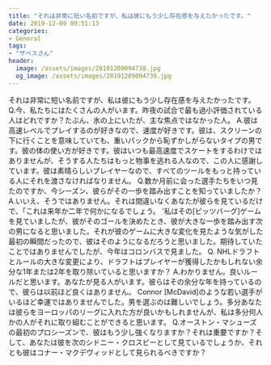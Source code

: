 ```yaml
---
title: "それは非常に短い名前ですが、私は彼にもう少し存在感を与えたかったです。"
date: 2019-12-09 09:51:13
categories:
- General
tags:
- "ザベスさん"
header:
  image: /assets/images/20191209094738.jpg
  og_image: /assets/images/20191209094738.jpg
---
```


それは非常に短い名前ですが、私は彼にもう少し存在感を与えたかったです。 Q.今、私たちにはたくさんの人がいます。昨夜の試合で最も過小評価されている人はどれですか？たぶん、氷の上にいたが、主な焦点ではなかった人。 A.彼は高速レベルでプレイするのが好きなので、速度が好きです。彼は、スクリーンの下に行くことを意味していても、重いパックから恥ずかしがらないタイプの男です。彼の体の使い方が好きです。彼はいつも最高速度でスケートをするわけではありませんが、そうする人たちはもっと物事を逃れる人なので、この人に感謝しています。彼は素晴らしいプレイヤーなので、すべてのツールをもっと持っている人にそれを渡さなければなりません。 Q.数か月前に会った選手たちをいつ見たのですか、今シーズン、彼らがその一歩を踏み出すことを知っていましたか？ A.いいえ、そうではありません。それは間違いなくあなたが彼らを見ているだけで、「これは来年か二年で何かになるでしょう。 &#39;私はその[ピッツバーグ]ゲームを見ていましたが、彼がそのゴールを決めたとき、彼が大きな一歩を踏み出す次の男になると思いました。それが彼のゲームに大きな変化を見たような気がした最初の瞬間だったので、彼はそのようになるだろうと思いました。期待していたことではありませんでしたが、今年はコロンバスで見ました。 Q. NHLドラフトとルールの大きな変更により、ドラフトはプレイヤーが獲得したかもしれない余分な1年または2年を取り除いていると思いますか？ A.わかりません。良いルールだと思います。あなたが見る人がいます。彼らはその余分な年を持っているので、彼らは以前ほど良くはありません。 Connor [McDavid]のような若い選手がいるほど幸運ではありませんでした。男を選ぶのは難しいでしょう。多分あなたは彼らをヨーロッパのリーグに入れた方が良いかもしれませんが、私は多分何人かの人がそれに取り組むことができると思います。 Q.オーストン・マシューズの最初のプロシーズンで、彼はもう少し強くなりますか？それは重要ですか？そして、あなたは彼を次のシドニー・クロスビーとして見ているでしょうか、それとも彼はコナー・マクデヴィッドとして見られるべきですか？
